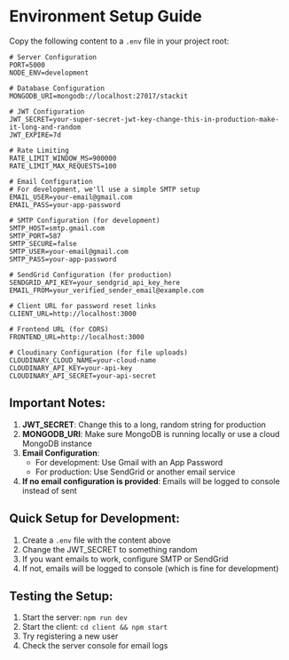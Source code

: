 # Environment Setup Guide

Copy the following content to a `.env` file in your project root:

```env
# Server Configuration
PORT=5000
NODE_ENV=development

# Database Configuration
MONGODB_URI=mongodb://localhost:27017/stackit

# JWT Configuration
JWT_SECRET=your-super-secret-jwt-key-change-this-in-production-make-it-long-and-random
JWT_EXPIRE=7d

# Rate Limiting
RATE_LIMIT_WINDOW_MS=900000
RATE_LIMIT_MAX_REQUESTS=100

# Email Configuration
# For development, we'll use a simple SMTP setup
EMAIL_USER=your-email@gmail.com
EMAIL_PASS=your-app-password

# SMTP Configuration (for development)
SMTP_HOST=smtp.gmail.com
SMTP_PORT=587
SMTP_SECURE=false
SMTP_USER=your-email@gmail.com
SMTP_PASS=your-app-password

# SendGrid Configuration (for production)
SENDGRID_API_KEY=your_sendgrid_api_key_here
EMAIL_FROM=your_verified_sender_email@example.com

# Client URL for password reset links
CLIENT_URL=http://localhost:3000

# Frontend URL (for CORS)
FRONTEND_URL=http://localhost:3000

# Cloudinary Configuration (for file uploads)
CLOUDINARY_CLOUD_NAME=your-cloud-name
CLOUDINARY_API_KEY=your-api-key
CLOUDINARY_API_SECRET=your-api-secret
```

## Important Notes:

1. **JWT_SECRET**: Change this to a long, random string for production
2. **MONGODB_URI**: Make sure MongoDB is running locally or use a cloud MongoDB instance
3. **Email Configuration**: 
   - For development: Use Gmail with an App Password
   - For production: Use SendGrid or another email service
4. **If no email configuration is provided**: Emails will be logged to console instead of sent

## Quick Setup for Development:

1. Create a `.env` file with the content above
2. Change the JWT_SECRET to something random
3. If you want emails to work, configure SMTP or SendGrid
4. If not, emails will be logged to console (which is fine for development)

## Testing the Setup:

1. Start the server: `npm run dev`
2. Start the client: `cd client && npm start`
3. Try registering a new user
4. Check the server console for email logs 